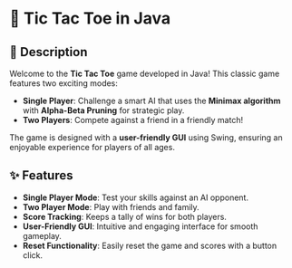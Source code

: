 # 🐢 Tic Tac Toe in Java

## 📖 Description
Welcome to the **Tic Tac Toe** game developed in Java! This classic game features two exciting modes:

- **Single Player**: Challenge a smart AI that uses the **Minimax algorithm** with **Alpha-Beta Pruning** for strategic play.
- **Two Players**: Compete against a friend in a friendly match!

The game is designed with a **user-friendly GUI** using Swing, ensuring an enjoyable experience for players of all ages.

## ✨ Features
- **Single Player Mode**: Test your skills against an AI opponent.
- **Two Player Mode**: Play with friends and family.
- **Score Tracking**: Keeps a tally of wins for both players.
- **User-Friendly GUI**: Intuitive and engaging interface for smooth gameplay.
- **Reset Functionality**: Easily reset the game and scores with a button click.

